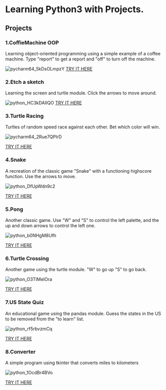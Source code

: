 <h1>Learning Python3 with Projects.</h1>

<h2>Projects</h2>
<h3>1.CoffieMachine OOP</h3>
<p>Learning object-oriented programming using a simple example of a coffee machine. Type "report" to get a report and "off" to turn off the machine.</p>

![pycharm64_5kDsOLmpzY](https://github.com/LuuuuQ/Python-Projects/assets/140170604/1402392a-87df-4be7-97d8-4f056b6548be)
<a href="https://replit.com/@LukaszWroblewsk/Coffie-Machine-OOP?v=1">TRY IT HERE</a>


<h3>2.Etch a sketch</h3>
<p>Learning the screen and turtle module. Click the arrows to move around.</p>

![python_HC3kDAIIQO](https://github.com/LuuuuQ/Python-Projects/assets/140170604/ae805044-1fd8-412d-823a-080aba34a4ae)
<a href="https://replit.com/@LukaszWroblewsk/Turtle-Drawing?v=1">TRY IT HERE</a>

<h3>3.Turtle Racing</h3>
<p>Turtles of random speed race against each other. Bet which color will win.</p>

![pycharm64_2Rue7QPlrD](https://github.com/LuuuuQ/Python-Projects/assets/140170604/dfc22bb9-92fc-45a2-909f-76efcbf9963d)
<p><a href="https://replit.com/@LukaszWroblewsk/Turtle-Racing?v=1">TRY IT HERE</a></p>

<h3>4.Snake</h3>
<p>A recreation of the classic game "Snake" with a functioning highscore function. Use the arrows to move.</p>

![python_DfUpWdn9c2](https://github.com/LuuuuQ/Python-Projects/assets/140170604/252cac3f-0922-4096-a7f3-5b60999feea7)
<p><a href="https://replit.com/@LukaszWroblewsk/Snake-with-highscore?v=1">TRY IT HERE</a></p>

<h3>5.Pong</h3>
<p>Another classic game. Use "W" and "S" to control the left palette, and the up and down arrows to control the left one. </p>

![python_b0NHgM8Ufh](https://github.com/LuuuuQ/Python-Projects/assets/140170604/c517fba7-a6b2-4837-a040-5fd483a87c90)
<p><a href="https://replit.com/@LukaszWroblewsk/Pong?v=1">TRY IT HERE</a></p>

<h3>6.Turtle Crossing</h3>
<p>Another game using the turtle module. "W" to go up "S" to go back. </p>

![python_O3TlMeIOra](https://github.com/LuuuuQ/Python-Projects/assets/140170604/4fe5ae03-9348-487c-a21d-5f4b414002ca)
<p><a href="https://replit.com/@LukaszWroblewsk/Turtle-Crossing?v=1">TRY IT HERE</a></p>

<h3>7.US State Quiz</h3>
<p>An educational game using the pandas module. Guess the states in the US to be removed from the "to learn" list.</p>

![python_rf5rbvzmCq](https://github.com/LuuuuQ/Python-Projects/assets/140170604/8d8a2085-7b0a-441d-9f63-39e118833973)
<p><a href="https://replit.com/@LukaszWroblewsk/US-State-Quiz?v=1">TRY IT HERE</a></p>

<h3>8.Converter</h3>
<p>A simple program using tkinter that converts miles to kilometers</p>

![python_1OcdBr4BVo](https://github.com/LuuuuQ/Python-Projects/assets/140170604/76d0f510-6d3f-4a93-a3b0-9fa7ee998ce2)
<p><a href="https://replit.com/@LukaszWroblewsk/Converter?v=1">TRY IT HERE</a></p>




